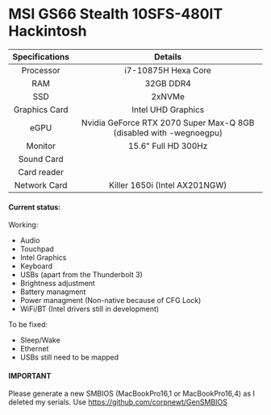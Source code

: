 # MSI GS66 Stealth 10SFS-480IT Hackintosh

| Specifications | Details |
|:-: |:-: |
| Processor | i7-10875H Hexa Core  |
| RAM | 32GB DDR4 |
| SSD | 2xNVMe |
| Graphics Card | Intel UHD Graphics |
| eGPU | Nvidia GeForce RTX 2070 Super Max-Q 8GB (disabled with -wegnoegpu) |
| Monitor | 15.6" Full HD 300Hz |
| Sound Card |  |
| Card reader |  |
| Network Card | Killer 1650i (Intel AX201NGW) |

#### Current status:
Working:
- Audio
- Touchpad 
- Intel Graphics
- Keyboard
- USBs (apart from the Thunderbolt 3)
- Brightness adjustment
- Battery managment
- Power managment (Non-native because of CFG Lock)
- WiFi/BT (Intel drivers still in development)

To be fixed:
- Sleep/Wake
- Ethernet
- USBs still need to be mapped

#### IMPORTANT

Please generate a new SMBIOS (MacBookPro16,1 or MacBookPro16,4) as I deleted my serials. Use https://github.com/corpnewt/GenSMBIOS
